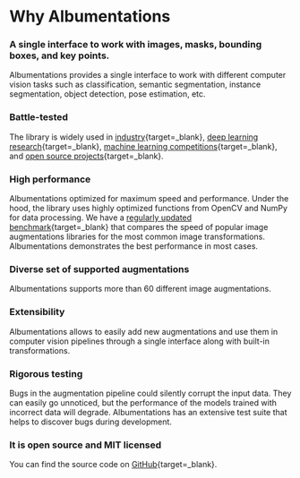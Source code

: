 # Why Albumentations

### A single interface to work with images, masks, bounding boxes, and key points.
Albumentations provides a single interface to work with different computer vision tasks such as classification, semantic segmentation, instance segmentation, object detection, pose estimation, etc.

### Battle-tested
The library is widely used in [industry](https://albumentations.ai/whos_using#industry){target=_blank}, [deep learning research](https://albumentations.ai/whos_using#research){target=_blank}, [machine learning competitions](https://albumentations.ai/whos_using#competitions){target=_blank}, and [open source projects](https://albumentations.ai/whos_using#open-source){target=_blank}.

### High performance
Albumentations optimized for maximum speed and performance. Under the hood, the library uses highly optimized functions from OpenCV and NumPy for data processing. We have a [regularly updated benchmark](https://github.com/albumentations-team/albumentations#benchmarking-results){target=_blank} that compares the speed of popular image augmentations libraries for the most common image transformations. Albumentations demonstrates the best performance in most cases.

### Diverse set of supported augmentations
Albumentations supports more than 60 different image augmentations.

### Extensibility
Albumentations allows to easily add new augmentations and use them in computer vision pipelines through a single interface along with built-in transformations.

### Rigorous testing
Bugs in the augmentation pipeline could silently corrupt the input data. They can easily go unnoticed, but the performance of the models trained with incorrect data will degrade. Albumentations has an extensive test suite that helps to discover bugs during development.

### It is open source and MIT licensed
You can find the source code on [GitHub](https://github.com/albumentations-team/albumentations){target=_blank}.
